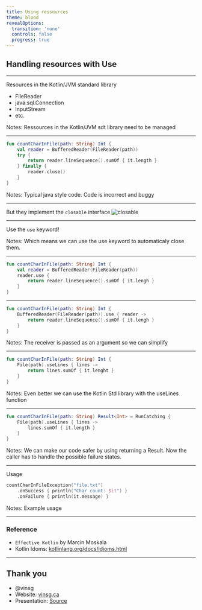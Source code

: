 ```yaml
---
title: Using ressources
theme: blood
revealOptions:
  transition: 'none'
  controls: false
  progress: true
---
```

## Handling resources with Use

---

Resources in the Kotlin/JVM standard library

- FileReader
- java.sql.Connection
- InputStream
- etc.

Notes: Ressources in the Kotlin/JVM sdt library need to be managed

---
```Kotlin [1-8|6]
fun countCharInFile(path: String) Int {
	val reader = BufferedReader(FileReader(path))
	try {
		return reader.lineSequence().sumOf { it.length }
	} finally {
		reader.close()
	}
}
```
Notes: Typical java style code. Code is incorrect and buggy

---

But they implement the `closable` interface
![closable](test/closable.png)

---

Use the `use` keyword!

Notes: Which means we can use the use keyword to automaticaly close them.

---

```Kotlin [1-6|3]
fun countCharInFile(path: String) Int {
	val reader = BufferedReader(FileReader(path))
	reader.use {
		return reader.lineSequence().sumOf { it.lengh }
	}
}
```

---
```Kotlin [2-4]
fun countCharInFile(path: String) Int {
	BufferedReader(FileReader(path)).use { reader -> 
		return reader.lineSequence().sumOf { it.lengh }
	}
}
```
Notes: The receiver is passed as an argument so we can simplify

---
```Kotlin [2-4]
fun countCharInFile(path: String) Int {
    File(path).useLines { lines ->
        return lines.sumOf { it.lenght }
    }
}
```
Notes: Even better we can use the Kotlin Std library with the useLines function

---

```Kotlin [1-5|1]
fun countCharInFile(path: String) Result<Int> = RunCatching {
	File(path).useLines { lines ->
        lines.sumOf { it.length }
    }
}
```
Notes: We can make our code safer by using returning a Result. 
Now the caller has to handle the possible failure states.

---

Usage

```Kotlin
countCharInFileException("file.txt")
	.onSuccess { println("Char count: $it") }
	.onFailure { println(it.message) }
```
Notes: Example usage

---
### Reference

- `Effective Kotlin` by Marcin Moskala
- Kotlin Idoms: [kotlinlang.org/docs/idioms.html](https://kotlinlang.org/docs/idioms.html#java-7-s-try-with-resources)

---

## Thank you

- @vinsg
- Website: [vinsg.ca](https://vinsg.ca)
- Presentation: [Source]()


